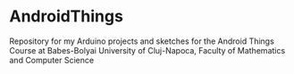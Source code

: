 # AndroidThings
Repository for my Arduino projects and sketches for the Android Things Course at Babes-Bolyai University of Cluj-Napoca, Faculty of Mathematics and Computer Science
